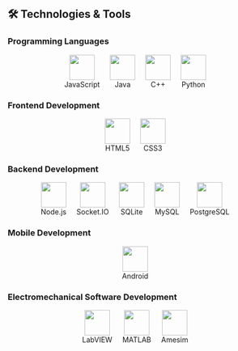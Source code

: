 ## 🛠️ Technologies & Tools

### Programming Languages
<div style="display: flex; justify-content: center; gap: 20px; flex-wrap: wrap;">
  <div style="display: flex; flex-direction: column; align-items: center;">
    <img src="https://cdn.jsdelivr.net/gh/devicons/devicon@latest/icons/javascript/javascript-original.svg" width="50px" height="50px"/>
    <span>JavaScript</span>
  </div>
  <div style="display: flex; flex-direction: column; align-items: center;">
    <img src="https://cdn.jsdelivr.net/gh/devicons/devicon@latest/icons/java/java-original.svg" width="50px" height="50px"/>
    <span>Java</span>
  </div>
  <div style="display: flex; flex-direction: column; align-items: center;">
    <img src="https://cdn.jsdelivr.net/gh/devicons/devicon@latest/icons/cplusplus/cplusplus-original.svg" width="50px" height="50px"/>
    <span>C++</span>
  </div>
  <div style="display: flex; flex-direction: column; align-items: center;">
    <img src="https://cdn.jsdelivr.net/gh/devicons/devicon@latest/icons/python/python-original.svg" width="50px" height="50px"/>
    <span>Python</span>
  </div>
</div>

### Frontend Development
<div style="display: flex; justify-content: center; gap: 20px; flex-wrap: wrap;">
  <div style="display: flex; flex-direction: column; align-items: center;">
    <img src="https://cdn.jsdelivr.net/gh/devicons/devicon@latest/icons/html5/html5-original.svg" width="50px" height="50px"/>
    <span>HTML5</span>
  </div>
  <div style="display: flex; flex-direction: column; align-items: center;">
    <img src="https://cdn.jsdelivr.net/gh/devicons/devicon@latest/icons/css3/css3-original.svg" width="50px" height="50px"/>
    <span>CSS3</span>
  </div>
</div>

### Backend Development
<div style="display: flex; justify-content: center; gap: 20px; flex-wrap: wrap;">
  <div style="display: flex; flex-direction: column; align-items: center;">
    <img src="https://cdn.jsdelivr.net/gh/devicons/devicon@latest/icons/nodejs/nodejs-original.svg" width="50px" height="50px"/>
    <span>Node.js</span>
  </div>
  <div style="display: flex; flex-direction: column; align-items: center;">
    <img src="https://cdn.jsdelivr.net/gh/devicons/devicon@latest/icons/socketio/socketio-original.svg" width="50px" height="50px"/>
    <span>Socket.IO</span>
  </div>
  <div style="display: flex; flex-direction: column; align-items: center;">
    <img src="https://cdn.jsdelivr.net/gh/devicons/devicon@latest/icons/sqlite/sqlite-original.svg" width="50px" height="50px"/>
    <span>SQLite</span>
  </div>
  <div style="display: flex; flex-direction: column; align-items: center;">
    <img src="https://cdn.jsdelivr.net/gh/devicons/devicon@latest/icons/mysql/mysql-original.svg" width="50px" height="50px"/>
    <span>MySQL</span>
  </div>
  <div style="display: flex; flex-direction: column; align-items: center;">
    <img src="https://cdn.jsdelivr.net/gh/devicons/devicon@latest/icons/postgresql/postgresql-original.svg" width="50px" height="50px"/>
    <span>PostgreSQL</span>
  </div>
</div>

### Mobile Development
<div style="display: flex; justify-content: center; gap: 20px; flex-wrap: wrap;">
  <div style="display: flex; flex-direction: column; align-items: center;">
    <img src="https://cdn.jsdelivr.net/gh/devicons/devicon@latest/icons/android/android-original.svg" width="50px" height="50px"/>
    <span>Android</span>
  </div>
</div>

### Electromechanical Software Development
<div style="display: flex; justify-content: center; gap: 20px; flex-wrap: wrap;">
  <div style="display: flex; flex-direction: column; align-items: center;">
    <img src="https://cdn.jsdelivr.net/gh/devicons/devicon@latest/icons/labview/labview-original.svg" width="50px" height="50px"/>
    <span>LabVIEW</span>
  </div>
  <div style="display: flex; flex-direction: column; align-items: center;">
    <img src="https://cdn.jsdelivr.net/gh/devicons/devicon@latest/icons/matlab/matlab-original.svg" width="50px" height="50px"/>
    <span>MATLAB</span>
  </div>
  <div style="display: flex; flex-direction: column; align-items: center;">
    <img src="https://cdn.jsdelivr.net/gh/devicons/devicon@latest/icons/microchip/microchip-original.svg" width="50px" height="50px"/>
    <span>Amesim</span>
  </div>
</div>
